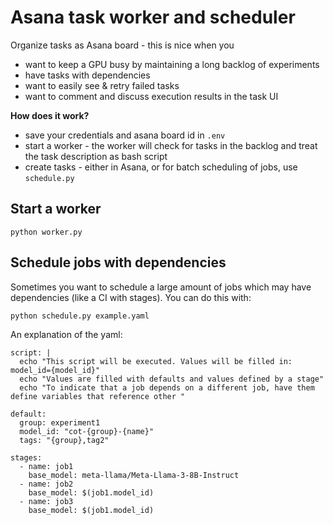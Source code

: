 # Asana task worker and scheduler

Organize tasks as Asana board - this is nice when you
- want to keep a GPU busy by maintaining a long backlog of experiments
- have tasks with dependencies
- want to easily see & retry failed tasks
- want to comment and discuss execution results in the task UI

**How does it work?**
- save your credentials and asana board id in `.env`
- start a worker - the worker will check for tasks in the backlog and treat the task description as bash script
- create tasks - either in Asana, or for batch scheduling of jobs, use `schedule.py`

## Start a worker
```
python worker.py
```

## Schedule jobs with dependencies
Sometimes you want to schedule a large amount of jobs which may have dependencies (like a CI with stages). You can do this with:
```
python schedule.py example.yaml
```

An explanation of the yaml:
```
script: |
  echo "This script will be executed. Values will be filled in: model_id={model_id}"
  echo "Values are filled with defaults and values defined by a stage"
  echo "To indicate that a job depends on a different job, have them define variables that reference other "

default:
  group: experiment1
  model_id: "cot-{group}-{name}"
  tags: "{group},tag2"

stages:
  - name: job1
    base_model: meta-llama/Meta-Llama-3-8B-Instruct
  - name: job2
    base_model: $(job1.model_id)
  - name: job3
    base_model: $(job1.model_id)
```
